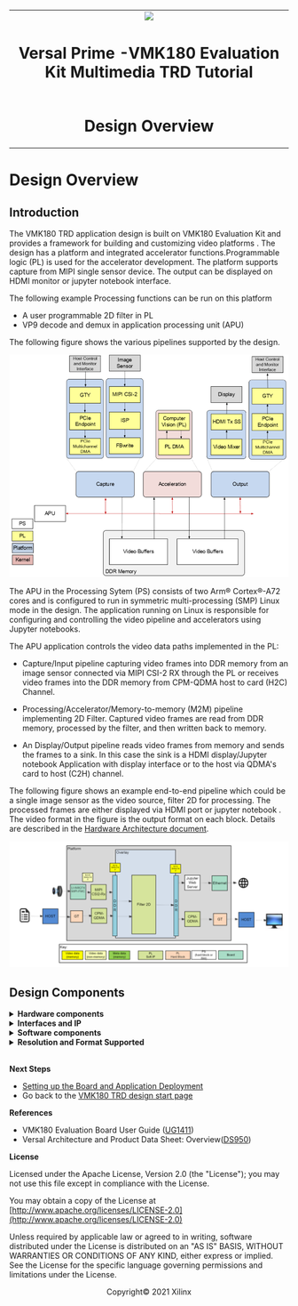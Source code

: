 ﻿<table class="sphinxhide">
 <tr>
   <td align="center"><img src="../../../../_images/xilinx-logo.png" width="30%"/><h1> Versal Prime -VMK180 Evaluation Kit Multimedia TRD Tutorial</h1>
   </td>
 </tr>
 <tr>
 <td align="center"><h1> Design Overview </h1>

 </td>
 </tr>
</table>

Design Overview
===============

Introduction
------------

The VMK180 TRD application design is built on VMK180 Evaluation Kit and provides a framework for building and customizing video platforms . The design has a platform and integrated accelerator functions.Programmable logic (PL) is used for the accelerator development. The platform supports capture from MIPI single sensor device. The output can be displayed on HDMI monitor or jupyter notebook interface.

The following example Processing functions can be run on this platform

* A user programmable 2D filter in PL
* VP9 decode and demux in application processing unit (APU)


The following figure shows the various pipelines supported by the design.

![Pipelines Supported](../../media/pipelines.PNG)

The APU in the Processing Sytem (PS) consists of two Arm&reg; Cortex&reg;-A72 cores and is configured to run in symmetric multi-processing (SMP) Linux mode in the  design. The application running on Linux is responsible for configuring and controlling the video pipeline and accelerators using Jupyter notebooks.


The APU application controls the video data paths implemented in the PL:

* Capture/Input pipeline capturing video frames into DDR memory from an image sensor connected via MIPI CSI-2 RX through the PL or receives video frames into the DDR memory from CPM-QDMA host to card (H2C) Channel.

* Processing/Accelerator/Memory-to-memory (M2M) pipeline implementing 2D Filter. Captured video frames are read from DDR memory, processed by the filter, and then written back to memory.

* An Display/Output pipeline reads video frames from memory and sends the frames to a sink. In this case the sink is a HDMI display/Jupyter notebook Application with display interface or to the host via QDMA's card to host (C2H) channel.
  

The following figure shows an example end-to-end pipeline which could be a single image sensor as the video source, filter 2D for processing. The processed frames are either  displayed via HDMI port or jupyter notebook . The video format in the figure is the output format on each block. Details are described in the [Hardware Architecture document](hw_arch_platform.md).

![End to end example pipelines](../../media/end_to_end_pp.PNG)

Design Components
------------------

<details>
 <summary><b>Hardware components</b></summary>

  * VMK180 Evaluation Kit
  * [Leopard IMX274 MIPI FMC Card](https://www.leopardimaging.com/product/csi-2-mipi-modules-i-pex/li-imx274mipi-fmc)
  
</details>

<details>
 <summary><b>Interfaces and IP</b></summary>

* Video inputs
   * MIPI CSI-2 Rx/Host x86
* Video outputs
   * HDMI
   * Ethernet - Jupyter notebook
* Video processing
   * VP9 decode
   * PL based 2D filter Accelerator
* Auxiliary Peripherals
   * SD
   * I2C
   * UART
   * Ethernet
   * General purpose I/O (GPIO)

</details>

<details>
 <summary><b>Software components</b></summary>

* Operating system
   * APU: SMP Linux
* Linux kernel subsystems
   * Video source: Video4 Linux (V4L2)
   * Display: Direct Rendering Manager (DRM)/Kernel Mode Setting (KMS)
* Linux user space frameworks
   * Jupyter
   * GStreamer 
   * Xilinx run-time (XRT)

 </details>

 <details>
 <summary><b>Resolution and Format Supported</b></summary>

* Resolutions
   * MIPI: 1080p60,2160p60
  
* Pixel format
   * YUVY8 
 </details>
&nbsp;

**Next Steps**

* [Setting up the Board and Application Deployment](app_deployment.md)
* Go back to the [VMK180 TRD design start page](../platform1_landing.md)

**References**

* VMK180 Evaluation Board User Guide ([UG1411](https://www.xilinx.com/support/documentation/boards_and_kits/vmk180/ug1411-vmk180-eval-bd.pdf))
* Versal Architecture and Product Data Sheet: Overview([DS950]( https://www.xilinx.com/support/documentation/data_sheets/ds950-versal-overview.pdf))


**License**

Licensed under the Apache License, Version 2.0 (the "License"); you may not use this file except in compliance with the License.

You may obtain a copy of the License at
[http://www.apache.org/licenses/LICENSE-2.0](http://www.apache.org/licenses/LICENSE-2.0)


Unless required by applicable law or agreed to in writing, software distributed under the License is distributed on an "AS IS" BASIS, WITHOUT WARRANTIES OR CONDITIONS OF ANY KIND, either express or implied. See the License for the specific language governing permissions and limitations under the License.

<p align="center">Copyright&copy; 2021 Xilinx</p>
